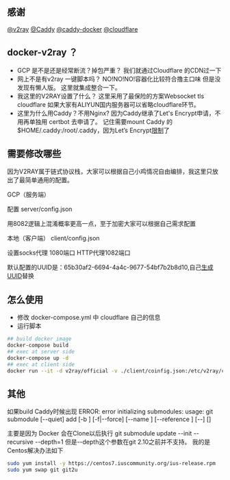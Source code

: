 ## 感谢
[@v2ray](https://github.com/v2ray/v2ray-core)
[@Caddy](https://github.com/mholt/caddy)
[@caddy-docker](https://github.com/abiosoft/caddy-docker)
[@cloudflare](https://www.cloudflare.com/)

## docker-v2ray ？
-  GCP 是不是还是经常断流？掉包严重？
我们就通过Cloudflare 的CDN过一下
-  网上不是有v2ray 一键脚本吗？
NO!NO!NO!容器化比较符合撸主口味
但是没发现有懒人版。
这里就集成整合一下。
- 我这里的V2RAY设置了什么？
这里采用了最保险的方案Websocket tls cloudflare
如果大家有ALIYUN国内服务器可以省略cloudflare环节。 
-  这里为什么用Caddy？不用Nginx?
因为Caddy继承了Let's Encrypt申请，不用再单独用 certbot 去申请了。
记住需要mount Caddy 的$HOME/.caddy:/root/.caddy，因为Let’s Encrypt[限制](https://letsencrypt.org/docs/rate-limits/)了

## 需要修改哪些
因为V2RAY属于链式协议栈，大家可以根据自己小鸡情况自由编排，我这里只放出了最简单通用的配置。

GCP（服务端）

配置 server/config.json

用8082逻辑上混淆概率更高一点，至于加密大家可以根据自己需求配置

本地（客户端） client/config.json 

设置socks代理 1080端口 HTTP代理1082端口

默认配置的UUID是：65b30af2-6694-4a4c-9677-54bf7b2b8d10,自己[生成UUID](https://www.uuidgenerator.net/)替换


## 怎么使用
- 修改 docker-compose.yml 中 cloudflare 自己的信息
- 运行脚本
```bash
## build docker image
docker-compose build
## exec at server side
docker-compose up -d
## exec at client side
docker run --it -d v2ray/official -v ./client/coinfig.json:/etc/v2ray/config.json v2ray
```
## 其他
如果build Caddy时候出现  ERROR: error initializing submodules: usage: git submodule [--quiet] add [-b <branch>] [-f|--force] [--name <name>] [--reference <repository>] [--] <repository> [<path>]

主要是因为 Docker 会在Clone以后执行  git submodule update --init --recursive --depth=1 
但是--depth这个参数在git 2.10之前并不支持。 
我的是Centos解决办法如下

```bash
sudo yum install -y https://centos7.iuscommunity.org/ius-release.rpm
sudo yum swap git git2u
```
